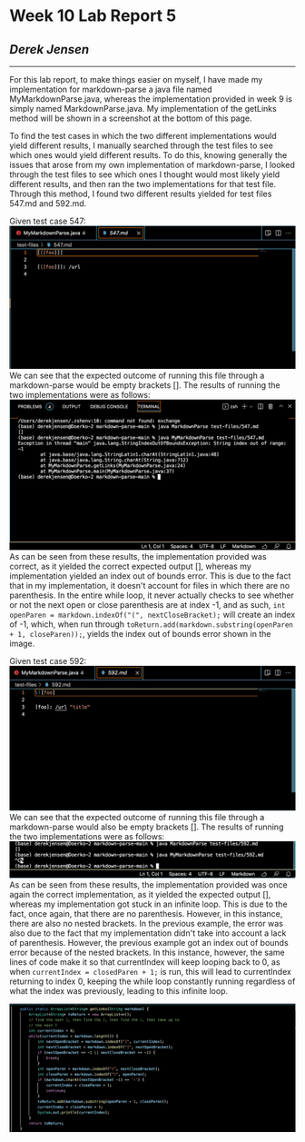 # Week 10 Lab Report 5
## *Derek Jensen*
___
For this lab report, to make things easier on myself, I have made my implementation for markdown-parse a java file named MyMarkdownParse.java, whereas the implementation provided in week 9 is simply named MarkdownParse.java. My implementation of the getLinks method will be shown in a screenshot at the bottom of this page.

To find the test cases in which the two different implementations would yield different results, I manually searched through the test files to see which ones would yield different results. To do this, knowing generally the issues that arose from my own implementation of markdown-parse, I looked through the test files to see which ones I thought would most likely yield different results, and then ran the two implementations for that test file. Through this method, I found two different results yielded for test files 547.md and 592.md.

Given test case 547:
![Image](547.png)
We can see that the expected outcome of running this file through a markdown-parse would be empty brackets [].
The results of running the two implementations were as follows:
![Image](547results.png)
As can be seen from these results, the implementation provided was correct, as it yielded the correct expected output [], whereas my implementation yielded an index out of bounds error. 
This is due to the fact that in my implementation, it doesn't account for files in which there are no parenthesis. In the entire while loop, it never actually checks to see whether or not the next open or close parenthesis are at index -1, and as such, ```int openParen = markdown.indexOf("(", nextCloseBracket);``` will create an index of -1, which, when run through ```toReturn.add(markdown.substring(openParen + 1, closeParen));```, yields the index out of bounds error shown in the image.

Given test case 592:
![Image](592.png)
We can see that the expected outcome of running this file through a markdown-parse would also be empty brackets [].
The results of running the two implementations were as follows:
![Image](592results.png)
As can be seen from these results, the implementation provided was once again the correct implementation, as it yielded the expected output [], whereas my implementation got stuck in an infinite loop.
This is due to the fact, once again, that there are no parenthesis. However, in this instance, there are also no nested brackets. In the previous example, the error was also due to the fact that my implementation didn't take into account a lack of parenthesis. However, the previous example got an index out of bounds error because of the nested brackets. In this instance, however, the same lines of code make it so that currentIndex will keep looping back to 0, as when ```currentIndex = closedParen + 1;``` is run, this will lead to currentIndex returning to index 0, keeping the while loop constantly running regardless of what the index was previously, leading to this infinite loop.

![Image](myimplementation.png)